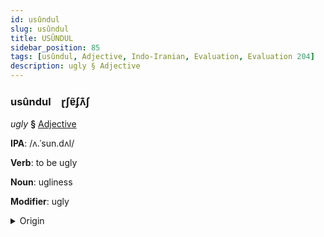 ```yaml
---
id: usûndul
slug: usûndul
title: USÛNDUL
sidebar_position: 85
tags: [usûndul, Adjective, Indo-Iranian, Evaluation, Evaluation 204]
description: ugly § Adjective
---
```


### usûndul&emsp;<span kind="abugida">ɽʃɐ̃ʄʌ͊ʃ</span>

*ugly* **§** [Adjective](../../tags/Adjective)

**IPA**: /ʌ.ˈsun.dʌl/

**Verb**: to be ugly

**Noun**: ugliness

**Modifier**: ugly

<details>
    <summary>Origin</summary>
    Hindi असुंदर asundar [ɐ.sʊ̃n̪.d̪ɐɾ]<br/>
    <em>Indo-Iranian Language Family</em>
</details>